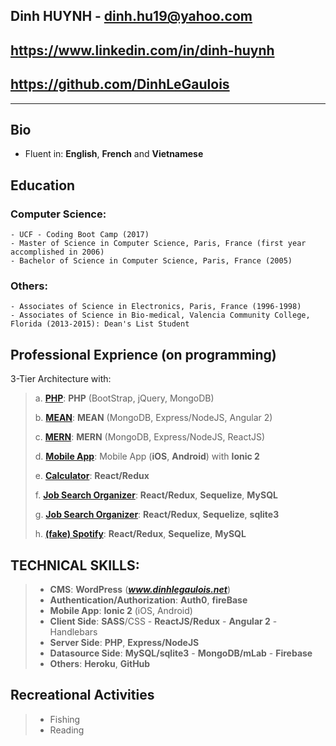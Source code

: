 ## Dinh HUYNH - dinh.hu19@yahoo.com
## https://www.linkedin.com/in/dinh-huynh
## https://github.com/DinhLeGaulois
----

## Bio 
* Fluent in: **English**, **French** and **Vietnamese**

## Education
### Computer Science:
```
- UCF - Coding Boot Camp (2017)
- Master of Science in Computer Science, Paris, France (first year accomplished in 2006)
- Bachelor of Science in Computer Science, Paris, France (2005)
```

### Others:
```
- Associates of Science in Electronics, Paris, France (1996-1998)
- Associates of Science in Bio-medical, Valencia Community College, Florida (2013-2015): Dean's List Student 
```


## Professional Exprience (on programming)
3-Tier Architecture with:

> a. [**PHP**](https://github.com/DinhLeGaulois/projects_with_no-sql/tree/master/projects_MongoDB/quiz_PHP): **PHP** (BootStrap, jQuery, MongoDB)
>	
> b. [**MEAN**](https://github.com/DinhLeGaulois/projects_with_no-sql/tree/master/projects_MongoDB/quiz_MEAN_Stack): **MEAN** (MongoDB, Express/NodeJS, Angular 2)
>	
> c. [**MERN**](https://github.com/DinhLeGaulois/projects_with_no-sql/tree/master/projects_MongoDB/quiz_MERN_Stack): **MERN** (MongoDB, Express/NodeJS, ReactJS)
>	
> d. [**Mobile App**](https://github.com/DinhLeGaulois/projects_with_no-sql/tree/master/projects_MongoDB/quiz_MobileApp): Mobile App (**iOS**, **Android**) with **Ionic 2**
> 
> e. [**Calculator**](https://github.com/DinhLeGaulois/projects_without_db/tree/master/projects_with_react/calculator_react_redux): **React/Redux**
>
> f. [**Job Search Organizer**](https://github.com/DinhLeGaulois/projects_with_sql/tree/master/react-redux/job_search_react_redux_mysql):  **React/Redux**, **Sequelize**, **MySQL**
>
> g. [**Job Search Organizer**](https://github.com/DinhLeGaulois/projects_with_sql/tree/master/react-redux/job_search_react_redux_sqlite):  **React/Redux**, **Sequelize**, **sqlite3**
>
> h. [**(fake) Spotify**](https://github.com/DinhLeGaulois/projects_with_sql/tree/master/react-redux/spotify_react_redux_sql_sequelize): **React/Redux**, **Sequelize**, **MySQL**


## TECHNICAL SKILLS:		

> * **CMS**: **WordPress** (***www.dinhlegaulois.net***)
> * **Authentication/Authorization**: **Auth0**, **fireBase** <br/>
> * **Mobile App**: **Ionic 2** (iOS, Android)<br/>
> * **Client Side**: **SASS**/CSS - **ReactJS/Redux** - **Angular 2** - Handlebars <br/>
> * **Server Side**: **PHP**, **Express/NodeJS** <br/>
> * **Datasource Side**: **MySQL/sqlite3** - **MongoDB/mLab** - **Firebase** <br/>
> * **Others**: **Heroku**, **GitHub**  <br/>                                     

## Recreational Activities

> * Fishing
> * Reading

